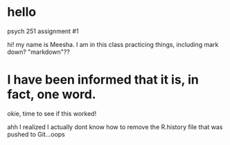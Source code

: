 # hello
psych 251 assignment #1

hi! my name is Meesha. I am in this class practicing things, including mark down? "markdown"??
# I have been informed that it is, in fact, one word.
okie, time to see if this worked!

ahh I realized I actually dont know how to remove the R.history file that was pushed to Git...oops